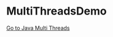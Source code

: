 # MultiThreadsDemo
 [Go to Java Multi Threads](https://github.com/huhuics/Accumulate/blob/master/JavaSE/Java%E5%A4%9A%E7%BA%BF%E7%A8%8B.md)
